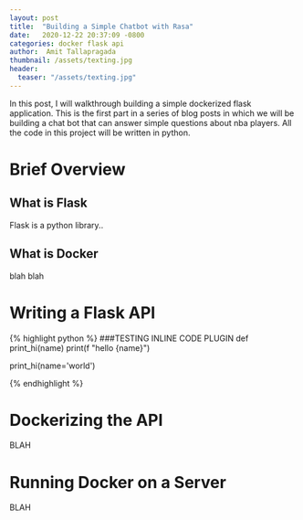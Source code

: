 ```yaml
---
layout: post
title:  "Building a Simple Chatbot with Rasa"
date:   2020-12-22 20:37:09 -0800
categories: docker flask api
author:  Amit Tallapragada
thumbnail: /assets/texting.jpg
header:
  teaser: "/assets/texting.jpg"
---
```


In this post, I will walkthrough building a simple dockerized flask application. This is the first part in a series of blog posts in which we will be building a chat bot that can answer simple questions about nba players. All the code in this project will be written in python.

# Brief Overview
## What is Flask
Flask is a python library..

## What is Docker
blah blah


# Writing a Flask API

{% highlight python %}
###TESTING INLINE CODE PLUGIN
def print_hi(name)
  print(f "hello {name}")

print_hi(name='world')

{% endhighlight %}

# Dockerizing the API
BLAH 
# Running Docker on a Server
BLAH



